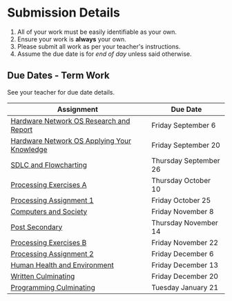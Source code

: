 # Submission Details
1. All of your work must be easily identifiable as your own.
2. Ensure your work is **always** your own.
3. Please submit all work as per your teacher's instructions.
4. Assume the due date is for _end of day_ unless said otherwise.

## Due Dates - Term Work
See your teacher for due date details.

| Assignment                               | Due Date                               |
| ---------------------------------------- | ---------------------------------------- |
| [Hardware Network OS Research and Report](./Hardware-Network-OS-Research-and-Report) | Friday September 6 |
| [Hardware Network OS Applying Your Knowledge](./Hardware-Network-OS-Applying-Your-Knowledge)            | Friday September 20  |
| [SDLC and Flowcharting](./SDLC-and-Flowcharting) | Thursday September 26 |
| [Processing Exercises A](./Processing-Exercise-Set-A) | Thursday October 10 |
| [Processing Assignment 1](./Processing-Assignment-1) | Friday October 25 |
| [Computers and Society](./Computers-And-Society) | Friday November 8 |
| [Post Secondary](./Post-Secondary-Opportunities) | Thursday November 14 |
| [Processing Exercises B](./Processing-Exercise-Set-B) | Friday November 22 |
| [Processing Assignment 2](./Processing-Assignment-2) | Friday December 6 |
| [Human Health and Environment](./Human-Health-and-Environment) | Friday December 13 |
| [Written Culminating](./Written-Culminating) | Friday December 20 |
| [Programming Culminating](./Programming-Culminating) | Tuesday January 21 |

